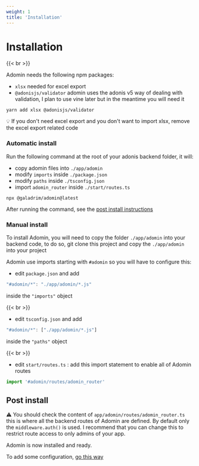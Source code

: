 ```yaml
---
weight: 1
title: 'Installation'
---
```


# Installation

{{< br >}}

Adomin needs the following npm packages:

- `xlsx` needed for excel export
- `@adonisjs/validator` adomin uses the adonis v5 way of dealing with validation, I plan to use vine later but in the meantime you will need it

```fish
yarn add xlsx @adonisjs/validator
```

💡 If you don't need excel export and you don't want to import xlsx, remove the excel export related code

### Automatic install

Run the following command at the root of your adonis backend folder, it will:

- copy adomin files into `./app/adomin`
- modify `imports` inside `./package.json`
- modify `paths` inside `./tsconfig.json`
- import `adomin_router` inside `./start/routes.ts`

```fish
npx @galadrim/adomin@latest
```

After running the command, see the [post install instructions](#post-install)

### Manual install

To install Adomin, you will need to copy the folder `./app/adomin` into your backend code,
to do so, git clone this project and copy the `./app/adomin` into your project

Adomin use imports starting with `#adomin` so you will have to configure this:

- edit `package.json` and add

```ts
"#adomin/*": "./app/adomin/*.js"
```

inside the `"imports"` object

{{< br >}}

- edit `tsconfig.json` and add

```ts
"#adomin/*": ["./app/adomin/*.js"]
```

inside the `"paths"` object

{{< br >}}

- edit `start/routes.ts` : add this import statement to enable all of Adomin routes

```ts
import '#adomin/routes/adomin_router'
```

## Post install

⚠️ You should check the content of `app/adomin/routes/adomin_router.ts` this is where all the backend routes of Adomin are defined.
By default only the `middleware.auth()` is used.
I recommend that you can change this to restrict route access to only admins of your app.

Adomin is now installed and ready.

To add some configuration, [go this way](/adomin/docs/backend/configuration)
